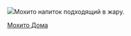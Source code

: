 <!--2025-09-21 10:18:28-->
<div class="yb">
  <div class="rss povarenok"><a href="https://www.povarenok.ru/recipes/show/183099/"><img src="https://www.povarenok.ru/data/cache/2025sep/21/18/3190510_69774-640x480.jpg"></a>Мохито напиток подходящий в жару. <p class="titl"><a href="https://www.povarenok.ru/recipes/show/183099/">Мохито Дома</a></p></div>
</div>
